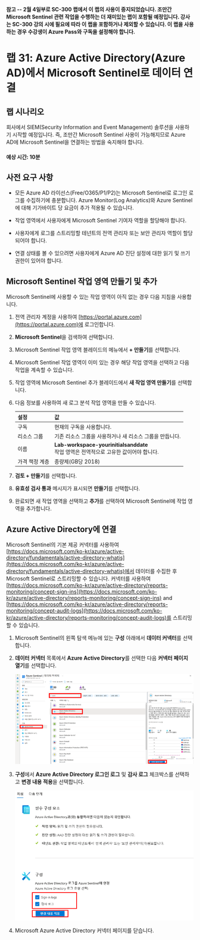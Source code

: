 ﻿---
lab:
    title: '31 - Azure Active Directory(Azure AD)에서 Microsoft Sentinel로 데이터 연결'
    learning path: '04'
    module: '모듈 04 - Azure Active Directory 모니터링 및 유지 관리'
---

**참고 -- 2월 4일부로 SC-300 랩에서 이 랩의 사용이 중지되었습니다.  조만간 Microsoft Sentinel 관련 작업을 수행하는 더 재미있는 랩이 포함될 예정입니다.  강사는 SC-300 강의 시에 필요에 따라 이 랩을 포함하거나 제외할 수 있습니다.  이 랩을 사용하는 경우 수강생이 Azure Pass와 구독을 설정해야 합니다.**





# 랩 31: Azure Active Directory(Azure AD)에서 Microsoft Sentinel로 데이터 연결

## 랩 시나리오

회사에서 SIEM(Security Information and Event Management) 솔루션을 사용하기 시작할 예정입니다. 즉, 조만간 Microsoft Sentinel 사용이 가능해지므로 Azure AD에 Microsoft Sentinel을 연결하는 방법을 숙지해야 합니다.

#### 예상 시간: 10분

## 사전 요구 사항

- 모든 Azure AD 라이선스(Free/O365/P1/P2)는 Microsoft Sentinel로 로그인 로그를 수집하기에 충분합니다. Azure Monitor(Log Analytics)와 Azure Sentinel에 대해 기가바이트 당 요금이 추가 적용될 수 있습니다.

- 작업 영역에서 사용자에게 Microsoft Sentinel 기여자 역할을 할당해야 합니다.

- 사용자에게 로그를 스트리밍할 테넌트의 전역 관리자 또는 보안 관리자 역할이 할당되어야 합니다.

- 연결 상태를 볼 수 있으려면 사용자에게 Azure AD 진단 설정에 대한 읽기 및 쓰기 권한이 있어야 합니다.

## Microsoft Sentinel 작업 영역 만들기 및 추가

Microsoft Sentinel에 사용할 수 있는 작업 영역이 아직 없는 경우 다음 지침을 사용합니다.

1. 전역 관리자 계정을 사용하여 [https://portal.azure.com](https://portal.azure.com)에 로그인합니다.

2. **Microsoft Sentinel**을 검색하여 선택합니다.

3. Microsoft Sentinel 작업 영역 블레이드의 메뉴에서 **+ 만들기**를 선택합니다.

4. Microsoft Sentinel 작업 영역이 이미 있는 경우 해당 작업 영역을 선택하고 다음 작업을 계속할 수 있습니다.

5. 작업 영역에 Microsoft Sentinel 추가 블레이드에서 **새 작업 영역 만들기**를 선택합니다.

6. 다음 정보를 사용하여 새 로그 분석 작업 영역을 만들 수 있습니다.

    | 설정| 값|
    | :--- | :--- |
    | 구독| 현재의 구독을 사용합니다.|
    | 리소스 그룹| 기존 리소스 그룹을 사용하거나 새 리소스 그룹을 만듭니다.|
    | 이름| **Lab-workspace-yourinitialsanddate**</br>작업 영역은 전역적으로 고유한 값이어야 합니다.|
    | 가격 책정 계층| 종량제(GB당 2018) |

7. **검토 + 만들기**를 선택합니다.
8. **유효성 검사 통과** 메시지가 표시되면 **만들기**를 선택합니다.

9. 완료되면 새 작업 영역을 선택하고 **추가**를 선택하여 Microsoft Sentinel에 작업 영역을 추가합니다.

## Azure Active Directory에 연결

Microsoft Sentinel의 기본 제공 커넥터를 사용하여 [https://docs.microsoft.com/ko-kr/azure/active-directory/fundamentals/active-directory-whatis](https://docs.microsoft.com/ko-kr/azure/active-directory/fundamentals/active-directory-whatis)에서 데이터를 수집한 후Microsoft Sentinel로 스트리밍할 수 있습니다. 커넥터를 사용하여 [https://docs.microsoft.com/ko-kr/azure/active-directory/reports-monitoring/concept-sign-ins](https://docs.microsoft.com/ko-kr/azure/active-directory/reports-monitoring/concept-sign-ins) and [https://docs.microsoft.com/ko-kr/azure/active-directory/reports-monitoring/concept-audit-logs](https://docs.microsoft.com/ko-kr/azure/active-directory/reports-monitoring/concept-audit-logs)를 스트리밍할 수 있습니다.

1. Microsoft Sentinel의 왼쪽 탐색 메뉴에 있는 **구성** 아래에서 **데이터 커넥터**를 선택합니다.

2. **데이터 커넥터** 목록에서 **Azure Active Directory**를 선택한 다음 **커넥터 페이지 열기**를 선택합니다.

    ![Azure Active Directory 커넥터 및 커넥터 열기 페이지가 강조 표시된 데이터 연결선 블레이드를 표시하는 화면 이미지](./media/lp4-mod4-sentinel-add-aad-connector.png)

3. **구성**에서 **Azure Active Directory 로그인 로그** 및 **감사 로그** 체크박스를 선택하고 **변경 내용 적용**을 선택합니다.

    ![Azure Sentinel 선택이 강조 표시된 Azure Active Directory 로그를 표시하는 화면 이미지](./media/lp4-mod4-sentinel-config-aad-connector.png)

4. Microsoft Azure Active Directory 커넥터 페이지를 닫습니다.
